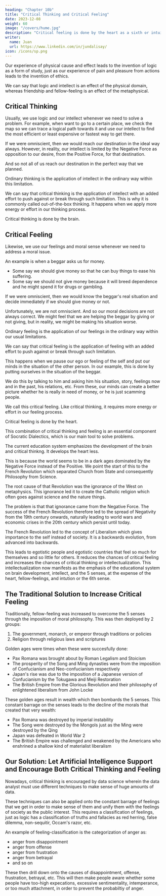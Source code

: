 ```yaml
---
heading: "Chapter 10b"
title: "Critical Thinking and Critical Feeling"
date: 2023-12-08
weight: 60
image: "/covers/hume.jpg"
description: "Critical feeling is done by the heart as a sixth or intuitional sense to catch the ego (the feeling of the self)"
writer:
  name: Juan
  url: https://www.linkedin.com/in/jundalisay/
icon: /icons/sp.png
---
```



Our experience of physical cause and effect leads to the invention of logic as a form of study, just as our experience of pain and pleasure from actions leads to the invention of ethics. 

We can say that logic and intellect is an effect of the physical domain, whereas friendship and fellow-feeling is an effect of the metaphysical. 


## Critical Thinking

Usually, we use logic and our intellect whenever we need to solve a problem. For example, when want to go to a certain place, we check the map so we can trace a logical path towards it and use our intellect to find the most efficient or least expensive or fastest way to get there. 


If we were omniscient, then we would reach our destination in the ideal way always. However, in reality, our intellect is limited by the Negative Force as opposition to our desire, from the Positive Force, for that destination. 

And so not all of us reach our destination in the perfect way that we planned. 

Ordinary thinking is the application of intellect in the ordinary way within this limitation. 

We can say that critical thinking is the application of intellect with an added effort to push against or break through such limitation. This is why it is commonly called out-of-the-box thinking. It happens when we apply more energy or effort in our thinking process. 

Critical thinking is done by the brain. 


## Critical Feeling

Likewise, we use our feelings and moral sense whenever we need to address a moral issue. 

An example is when a beggar asks us for money. 
- Some say we should give money so that he can buy things to ease his suffering. 
- Some say we should not give money because it will breed dependence and he might spend it for drugs or gambling.

If we were omniscient, then we would know the beggar's real situation and decide immediately if we should give money or not. 

Unfortunately, we are not omniscient. And so our moral decisions are not always correct. We might feel that we are helping the beggar by giving or not giving, but in reality, we might be making his situation worse. 

Ordinary feeling is the application of our feelings in the ordinary way within our usual limitations. 

We can say that critical feeling is the application of feeling with an added effort to push against or break through such limitation. 

This happens when we pause our ego or feeling of the self and put our minds in the situation of the other person. In our example, this is done by putting ourselves in the situation of the beggar. 

We do this by talking to him and asking him his situation, story, feelings now and in the past, his relations, etc. From these, our minds can create a better picture whether he is really in need of money, or he is just scamming people.   

We call this critical feeling. Like critical thinking, it requires more energy or effort in our feeling process. 

Critical feeling is done by the heart. 


This combination of critical thinking and feeling is an essential component of Socratic Dialectics, which is our main tool to solve problems. 

The current education system emphasizes the development of the brain and critical thinkng. It develops the heart less. 

This is because the world seems to be in a dark ages dominated by the Negative Force instead of the Positive. We point the start of this to the French Revolution which separated Church from State and consequently Philosophy from Science. 

The root cause of that Revolution was the ignorance of the West on metaphysics. This ignorance led it to create the Catholic religion which often goes against science and the nature things.

The problem is that that ignorance came from the Negative Force. The success of the French Revolution therefore led to the spread of Negativity from the 19th century onwards, naturally leading to world wars and economic crises in the 20th century which persist until today. 

<!-- In a previous post, we defined moral as a quality that produces happiness for now and for as long as possible, for the self and for as many entities as possible. -->

<!-- 
The problem is that the Negative Force (the force that is tasked to create reality) is designed to limit and compress things. This limitation is seen in the ego in actively-conscious entities*. 

> *It is actually strongest in non-living (non-actively-conscious) entities. For example, a knife that is used to stab a person will not feel any guilt in being the cause of the person's suffering, because it is unable to express feelings by design.   -->

The French Revolution led to the concept of Liberalism which gives importance to the self instead of society. It is a backwards evolution, from advanced into backwards. 

This leads to egotistic people and egotistic countries that feel so much for themselves and so little for others. It reduces the chances of critical feeling and increases the chances of critical thinking or intellectualization. This intellectualization now manifests as the emphasis of the educational system on brain development, intellect, and the 5 senses, at the expense of the heart, fellow-feelings, and intution or the 6th sense. 

<!-- This ego is the feeling of the self and manifests as 'I' or 'me'. Too much Negative Force will lead to a strong ego which values only 'me, me, me', instead of other entities. In this state, there is no critical analysis of one's feelings -- an egotistic person just does what he does without anaylzing his feelings behind it. 

Ideally, this critical feeling should be done by the heart as a sixth or intuitional sense. The problem is that heart is commonly overpowered by the other five senses:

- sight
- touch
- hearing
- smell
- taste

These send their data to the brain which can receive five data streams for every one feeling stream from the heart.  -->


## The Traditional Solution to Increase Critical Feeling

Traditionally, fellow-feeling was increased to overcome the 5 senses through the imposition of moral philosophy. This was then deployed by 2 groups:

1. The government, monarch, or emperor through traditions or policies
2. Religion through religious laws and scriptures

Golden ages were times when these were succesfully done:

- Pax Romana was brought about by Roman Legalism and Stoicism
- The prosperity of the Song and Ming dynasties were from the imposition of Confucianism and Neo-confucianism respectively 
- Japan's rise was due to the imposition of a Japanese version of Confucianism by the Tokugawa and Meiji Restoration
- The British Empire from the Glorious Revolution and their philosophy of enlightened liberalism from John Locke

These golden ages result in wealth which then bombards the 5 senses. This constant barrage on the senses leads to the decline of the morals that created that very wealth:

- Pax Romana was destroyed by imperial instability
- The Song were destroyed by the Mongols just as the Ming were destroyed by the Qing
- Japan was defeated in World War 2
- The British Empire was challenged and weakened by the Americans who enshrined a shallow kind of materialist liberalism


## Our Solution: Let Artificial Intelligence Support and Encourage Both Critical Thinking and Feeling

Nowadays, critical thinking is encouraged by data science wherein the data analyst must use different techniques to make sense of huge amounts of data. 

These techniques can also be applied onto the constant barrage of feelings that we get in order to make sense of them and unify them with the feelings of society as the public interest. This requires a classification of feelings, just as logic has a classification of truths and fallacies as red herring, false dilemma, non-sequitir, Occam's razor, etc.

An example of feeling-classification is the categorization of anger as:
- anger from disappointment
- anger from offense
- anger from frustration
- anger from betrayal
- and so on

These then drill down onto the causes of disappointment, offense, frustration, betrayal, etc. This will then make people aware whether some people have too-high expecations, excessive sentimentality, intemperance, or too much attachment, in order to prevent the probabiltiy of anger.   

<!-- humans think of happiness as an idea instead of as its true form which is a feeling. This is then due to the fact that of all our five senses: sight, hearing, taste, touch and smell, four of them are close to the brain, the main thinking organ, and only one of them -touch-is close to the heart. When you hit your foot on the door, the impulse travels near your heart before it hits the brain. The pain-feeling is instantaneous. But when you see a beautiful person or object it takes a while to feel love-feeling for that person or object.

The dominance of the brain leads us to critical thinking. The distance of our heart from our brain leads to have confused feelings, slow feelings, and selfish feelings. 
and not an idea, then

Ego is the cause of evil.
Ego (ahamkara in Sanskrit) is the feeling of the self (jiva).

Critical feeling disconnects our mind from our ego.
 -->